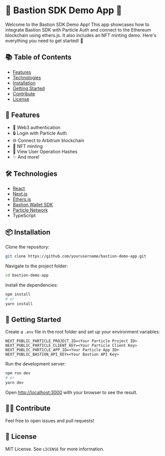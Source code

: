 # 🌟 Bastion SDK Demo App 🌟

Welcome to the Bastion SDK Demo App! This app showcases how to integrate Bastion SDK with Particle Auth and connect to the Ethereum blockchain using ethers.js. It also includes an NFT minting demo. Here's everything you need to get started! 🚀

## 📚 Table of Contents

- [Features](#features)
- [Technologies](#technologies)
- [Installation](#installation)
- [Getting Started](#getting-started)
- [Contribute](#contribute)
- [License](#license)

## 🎉 Features

- 👤 Web3 authentication
- 🔒 Login with Particle Auth
- 🌐 Connect to Arbitrum blockchain
- 🎨 NFT minting
- 📝 View User Operation Hashes
- ✨ And more!

## 🛠️ Technologies

- [React](https://reactjs.org/)
- [Next.js](https://nextjs.org/)
- [Ethers.js](https://docs.ethers.io/)
- [Bastion Wallet SDK](https://github.com/bastion-wallet)
- [Particle Network](https://particle.network/)
- TypeScript

## 📦 Installation

Clone the repository:

```bash
git clone https://github.com/yourusername/bastion-demo-app.git
```

Navigate to the project folder:

```bash
cd bastion-demo-app
```

Install the dependencies:

```bash
npm install
# or
yarn install
```

## 🚀 Getting Started

Create a `.env` file in the root folder and set up your environment variables:

```env
NEXT_PUBLIC_PARTICLE_PROJECT_ID=<Your Particle Project ID>
NEXT_PUBLIC_PARTICLE_CLIENT_KEY=<Your Particle Client Key>
NEXT_PUBLIC_PARTICLE_APP_ID=<Your Particle App ID>
NEXT_PUBLIC_BASTION_API_KEY=<Your Bastion API Key>
```

Run the development server:

```bash
npm run dev
# or
yarn dev
```

Open [http://localhost:3000](http://localhost:3000) with your browser to see the result.

## 👩‍💻 Contribute

Feel free to open issues and pull requests!

## 📄 License

MIT License. See `LICENSE` for more information.
